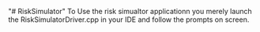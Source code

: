 "# RiskSimulator" 
To Use the risk simualtor applicationn you merely launch the RiskSimulatorDriver.cpp in your IDE and follow the prompts on screen. 